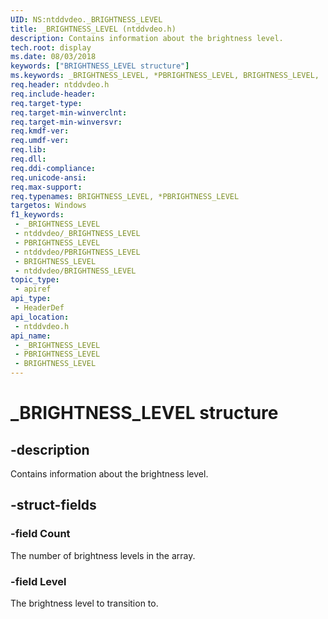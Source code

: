 ```yaml
---
UID: NS:ntddvdeo._BRIGHTNESS_LEVEL
title: _BRIGHTNESS_LEVEL (ntddvdeo.h)
description: Contains information about the brightness level.
tech.root: display
ms.date: 08/03/2018
keywords: ["BRIGHTNESS_LEVEL structure"]
ms.keywords: _BRIGHTNESS_LEVEL, *PBRIGHTNESS_LEVEL, BRIGHTNESS_LEVEL,
req.header: ntddvdeo.h
req.include-header: 
req.target-type: 
req.target-min-winverclnt: 
req.target-min-winversvr: 
req.kmdf-ver: 
req.umdf-ver: 
req.lib: 
req.dll: 
req.ddi-compliance: 
req.unicode-ansi: 
req.max-support: 
req.typenames: BRIGHTNESS_LEVEL, *PBRIGHTNESS_LEVEL
targetos: Windows
f1_keywords:
 - _BRIGHTNESS_LEVEL
 - ntddvdeo/_BRIGHTNESS_LEVEL
 - PBRIGHTNESS_LEVEL
 - ntddvdeo/PBRIGHTNESS_LEVEL
 - BRIGHTNESS_LEVEL
 - ntddvdeo/BRIGHTNESS_LEVEL
topic_type:
 - apiref
api_type:
 - HeaderDef
api_location:
 - ntddvdeo.h
api_name:
 - _BRIGHTNESS_LEVEL
 - PBRIGHTNESS_LEVEL
 - BRIGHTNESS_LEVEL
---
```


# _BRIGHTNESS_LEVEL structure


## -description

Contains information about the brightness level.

## -struct-fields

### -field Count

The number of brightness levels in the array.

### -field Level

The brightness level to transition to.

